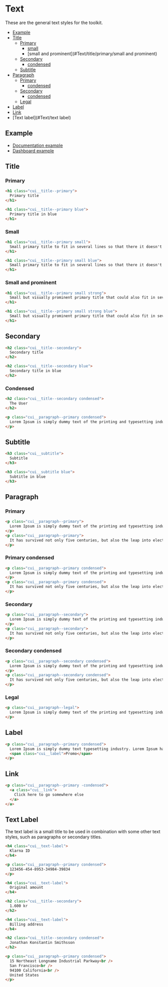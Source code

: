 # Text

These are the general text styles for the toolkit.

- [Example](#Text/example)
- [Title](#Text/title)
  - [Primary](#Text/title/primary)
    - [small](#Text/title/primary/small)
    - [small and prominent](#Text/title/primary/small and prominent)
  - [Secondary](#Text/title/secondary)
    - [condensed](#Text/title/secondary/condensed)
  - [Subtitle](#Text/title/subtitle)
- [Paragraph](#Text/paragraph)
  - [Primary](#Text/paragraph/primary)
    - [condensed](#Text/paragraph/primary/condensed)
  - [Secondary](#Text/paragraph/secondary)
    - [condensed](#Text/paragraph/secondary/condensed)
  - [Legal](#Text/paragraph/legal)
- [Label](#Text/label)
- [Link](#Text/link)
- [Text label](#Text/text label)

<a name="Text/example"></a>
## Example

- [Documentation example](examples/base/documentation.html)
- [Dashboard example](examples/base/dashboard.html)

<a name="Text/title"></a>
## Title

<a name="Text/title/primary"></a>
### Primary

```html
<h1 class="cui__title--primary">
  Primary title
</h1>

<h1 class="cui__title--primary blue">
  Primary title in blue
</h1>
```

<a name="Text/title/primary/small"></a>
### Small

```html
<h1 class="cui__title--primary small">
  Small primary title to fit in several lines so that there it doesn't look as visually cluttered if the title is too long
</h1>

<h1 class="cui__title--primary small blue">
  Small primary title to fit in several lines so that there it doesn't look as visually cluttered if the title is too long in blue
</h1>
```

<a name="Text/title/primary/small and prominent"></a>
### Small and prominent

```html
<h1 class="cui__title--primary small strong">
  Small but visually prominent primary title that could also fit in several lines so that there it doesn't look as visually cluttered if the title is too long
</h1>

<h1 class="cui__title--primary small strong blue">
  Small but visually prominent primary title that could also fit in several lines so that there it doesn't look as visually cluttered if the title is too long in blue
</h1>
```

<a name="Text/title/secondary"></a>
## Secondary

```html
<h2 class="cui__title--secondary">
  Secondary title
</h2>

<h2 class="cui__title--secondary blue">
  Secondary title in blue
</h2>
```

<a name="Text/title/secondary/condensed"></a>
### Condensed

```html
<h2 class="cui__title--secondary condensed">
  The User
</h2>

<p class="cui__paragraph--primary condensed">
  Lorem Ipsum is simply dummy text of the printing and typesetting industry. Lorem Ipsum has been the industry's standard dummy text ever since the 1500s, when an unknown printer took a galley of type and scrambled it to make a type specimen book.
</p>
```

<a name="Text/title/subtitle"></a>
## Subtitle

```html
<h3 class="cui__subtitle">
  Subtitle
</h3>

<h3 class="cui__subtitle blue">
  Subtitle in blue
</h3>
```

<a name="Text/paragraph"></a>
## Paragraph

<a name="Text/paragraph/primary"></a>
### Primary

```html
<p class="cui__paragraph--primary">
  Lorem Ipsum is simply dummy text of the printing and typesetting industry. Lorem Ipsum has been the industry's standard dummy text ever since the 1500s, when an unknown printer took a galley of type and scrambled it to make a type specimen book.
</p>
<p class="cui__paragraph--primary">
  It has survived not only five centuries, but also the leap into electronic typesetting, remaining essentially unchanged. It was popularised in the 1960s with the release of Letraset sheets containing Lorem Ipsum passages, and more recently with desktop publishing software like Aldus PageMaker including versions of Lorem Ipsum.
</p>
```

<a name="Text/paragraph/primary/condensed"></a>
### Primary condensed

```html
<p class="cui__paragraph--primary condensed">
  Lorem Ipsum is simply dummy text of the printing and typesetting industry. Lorem Ipsum has been the industry's standard dummy text ever since the 1500s, when an unknown printer took a galley of type and scrambled it to make a type specimen book.
</p>
<p class="cui__paragraph--primary condensed">
  It has survived not only five centuries, but also the leap into electronic typesetting, remaining essentially unchanged. It was popularised in the 1960s with the release of Letraset sheets containing Lorem Ipsum passages, and more recently with desktop publishing software like Aldus PageMaker including versions of Lorem Ipsum.
</p>
```

<a name="Text/paragraph/secondary"></a>
### Secondary

```html
<p class="cui__paragraph--secondary">
  Lorem Ipsum is simply dummy text of the printing and typesetting industry. Lorem Ipsum has been the industry's standard dummy text ever since the 1500s, when an unknown printer took a galley of type and scrambled it to make a type specimen book.
</p>
<p class="cui__paragraph--secondary">
  It has survived not only five centuries, but also the leap into electronic typesetting, remaining essentially unchanged. It was popularised in the 1960s with the release of Letraset sheets containing Lorem Ipsum passages, and more recently with desktop publishing software like Aldus PageMaker including versions of Lorem Ipsum.
</p>
```

<a name="Text/paragraph/secondary/condensed"></a>
### Secondary condensed

```html
<p class="cui__paragraph--secondary condensed">
  Lorem Ipsum is simply dummy text of the printing and typesetting industry. Lorem Ipsum has been the industry's standard dummy text ever since the 1500s, when an unknown printer took a galley of type and scrambled it to make a type specimen book.
</p>
<p class="cui__paragraph--secondary condensed">
  It has survived not only five centuries, but also the leap into electronic typesetting, remaining essentially unchanged. It was popularised in the 1960s with the release of Letraset sheets containing Lorem Ipsum passages, and more recently with desktop publishing software like Aldus PageMaker including versions of Lorem Ipsum.
</p>
```

<a name="Text/paragraph/legal"></a>
### Legal

```html
<p class="cui__paragraph--legal">
  Lorem Ipsum is simply dummy text of the printing and typesetting industry. Lorem Ipsum has been the industry's standard dummy text ever since the 1500s, when an unknown printer took a galley of type and scrambled it to make a type specimen book. It has survived not only five centuries, but also the leap into electronic typesetting, remaining essentially unchanged. It was popularised in the 1960s with the release of Letraset sheets containing Lorem Ipsum passages, and more recently with desktop publishing software like Aldus PageMaker including versions of Lorem Ipsum.
</p>
```

<a name="Text/label"></a>
## Label

```html
<p class="cui__paragraph--primary condensed">
  Lorem Ipsum is simply dummy text typesetting industry. Lorem Ipsum has been the industry's standard dummy text ever since the 1500s, when an unknown printer took a galley of type and scrambled it to make a type specimen book.
  <span class="cui__label">Promo</span>
</p>
```

<a name="Text/link"></a>
## Link

```html
<p class="cui__paragraph--primary -condensed">
  <a class="cui__link">
    Click here to go somewhere else
  </a>
</a>
```

<a name="Text/text label"></a>
## Text Label

The text label is a small title to be used in combination with some other text styles, such as
paragraphs or secondary titles.

```html
<h4 class="cui__text-label">
  Klarna ID
</h4>

<p class="cui__paragraph--primary condensed">
  123456-454-8953-34984-39834
</p>

<h4 class="cui__text-label">
  Original amount
</h4>

<h2 class="cui__title--secondary">
  1.600 kr
</h2>

<h4 class="cui__text-label">
  Billing address
</h4>

<h2 class="cui__title--secondary condensed">
  Jonathan Konstantin Smithsson
</h2>

<p class="cui__paragraph--primary condensed">
  15 Northeast Longname Industrial Parkway<br />
  San Francisco<br />
  94100 California<br />
  United States
</p>
```
